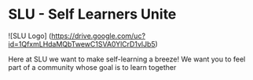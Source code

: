 # SLU - Self Learners Unite
![SLU Logo] (https://drive.google.com/uc?id=1QfxmLHdaMQbTwewC1SVA0YlCrD1vlJb5)

Here at SLU we want to make self-learning a breeze! We want you to feel 
part of a community whose goal is to learn together
